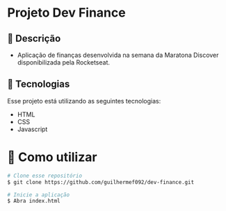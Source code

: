 # Projeto Dev Finance


## 🔖 Descrição
- Aplicação de finanças desenvolvida na semana da Maratona Discover disponibilizada pela Rocketseat.

## 🚀 Tecnologias 
Esse projeto está utilizando as seguintes tecnologias:
- HTML
- CSS
- Javascript

# 🎲 Como utilizar
```bash
# Clone esse repositório
$ git clone https://github.com/guilhermef092/dev-finance.git

# Inicie a aplicação
$ Abra index.html
